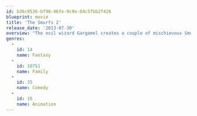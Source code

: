 ```yaml
---
id: b36c9536-bf98-46fe-9c9e-84c5fbb2f426
blueprint: movie
title: 'The Smurfs 2'
release_date: '2013-07-30'
overview: "The evil wizard Gargamel creates a couple of mischievous Smurf-like creatures called the Naughties that he hopes will let him harness the all-powerful, magical Smurf-essence. But when he discovers that only a real Smurf can give him what he wants, and only a secret spell that Smurfette knows can turn the Naughties into real Smurfs, Gargamel kidnaps Smurfette and brings her to Paris, where he has been winning the adoration of millions as the world¹s greatest sorcerer. It's up to Papa, Clumsy, Grouchy, and Vanity to return to our world, reunite with their human friends Patrick and Grace Winslow, and rescue her! Will Smurfette, who has always felt different from the other Smurfs, find a new connection with the Naughties Vexy and Hackus or will the Smurfs convince her that their love for her is True Blue?"
genres:
  -
    id: 14
    name: Fantasy
  -
    id: 10751
    name: Family
  -
    id: 35
    name: Comedy
  -
    id: 16
    name: Animation
---
```

